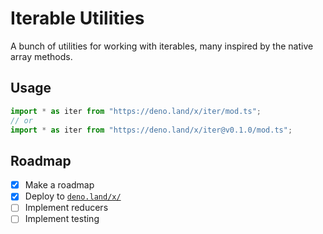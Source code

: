# Iterable Utilities

A bunch of utilities for working with iterables, many inspired by the native
array methods.

## Usage

```ts
import * as iter from "https://deno.land/x/iter/mod.ts";
// or
import * as iter from "https://deno.land/x/iter@v0.1.0/mod.ts";
```

## Roadmap

- [x] Make a roadmap
- [x] Deploy to [`deno.land/x/`](https://deno.land/x/)
- [ ] Implement reducers
- [ ] Implement testing
